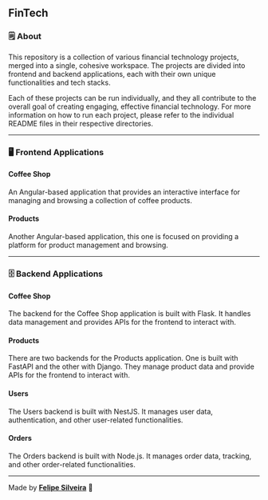 ## FinTech

### 🗒️ About
This repository is a collection of various financial technology projects, merged into a single, cohesive workspace. The projects are divided into frontend and backend applications, each with their own unique functionalities and tech stacks.

Each of these projects can be run individually, and they all contribute to the overall goal of creating engaging, effective financial technology. For more information on how to run each project, please refer to the individual README files in their respective directories.

---
### 🖥️ Frontend Applications
#### Coffee Shop
An Angular-based application that provides an interactive interface for managing and browsing a collection of coffee products.

#### Products
Another Angular-based application, this one is focused on providing a platform for product management and browsing.

---
### 🗄️ Backend Applications
#### Coffee Shop
The backend for the Coffee Shop application is built with Flask. It handles data management and provides APIs for the frontend to interact with.

#### Products
There are two backends for the Products application. One is built with FastAPI and the other with Django. They manage product data and provide APIs for the frontend to interact with.

#### Users
The Users backend is built with NestJS. It manages user data, authentication, and other user-related functionalities.

#### Orders
The Orders backend is built with Node.js. It manages order data, tracking, and other order-related functionalities.

---

Made by 
    <tr>
    <td align="center"><a href="https://github.com/sziafs"><b>Felipe Silveira</b></a> 🤙<br /></td>
    <tr>
